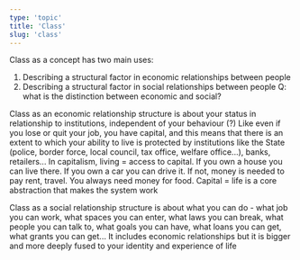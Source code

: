 ```yaml
---
type: 'topic'
title: 'Class'
slug: 'class'
---
```


Class as a concept has two main uses:
1. Describing a structural factor in economic relationships between people
2. Describing a structural factor in social relationships between people
Q: what is the distinction between economic and social?

Class as an economic relationship structure is about your status in relationship to institutions, independent of your behaviour (?)
Like even if you lose or quit your job, you have capital, and this means that there is an extent to which your ability to live is protected by institutions like the State (police, border force, local council, tax office, welfare office...), banks, retailers...
In capitalism, living = access to capital. If you own a house you can live there. If you own a car you can drive it. If not, money is needed to pay rent, travel. You always need money for food. Capital = life is a core abstraction that makes the system work

Class as a social relationship structure is about what you can do - what job you can work, what spaces you can enter, what laws you can break, what people you can talk to, what goals you can have, what loans you can get, what grants you can get...
It includes economic relationships but it is bigger and more deeply fused to your identity and experience of life